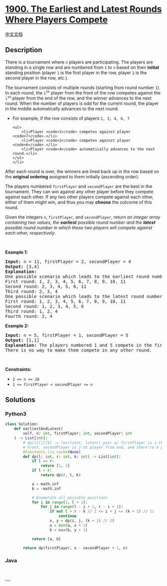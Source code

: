 # [1900. The Earliest and Latest Rounds Where Players Compete](https://leetcode.com/problems/the-earliest-and-latest-rounds-where-players-compete)

[中文文档](/solution/1900-1999/1900.The%20Earliest%20and%20Latest%20Rounds%20Where%20Players%20Compete/README.md)

## Description

<p>There is a tournament where <code>n</code> players are participating. The players are standing in a single row and are numbered from <code>1</code> to <code>n</code> based on their <strong>initial</strong> standing position (player <code>1</code> is the first player in the row, player <code>2</code> is the second player in the row, etc.).</p>

<p>The tournament consists of multiple rounds (starting from round number <code>1</code>). In each round, the <code>i<sup>th</sup></code> player from the front of the row competes against the <code>i<sup>th</sup></code> player from the end of the row, and the winner advances to the next round. When the number of players is odd for the current round, the player in the middle automatically advances to the next round.</p>

<ul>
	<li>For example, if the row consists of players <code>1, 2, 4, 6, 7</code>

    <ul>
    	<li>Player <code>1</code> competes against player <code>7</code>.</li>
    	<li>Player <code>2</code> competes against player <code>6</code>.</li>
    	<li>Player <code>4</code> automatically advances to the next round.</li>
    </ul>
    </li>

</ul>

<p>After each round is over, the winners are lined back up in the row based on the <strong>original ordering</strong> assigned to them initially (ascending order).</p>

<p>The players numbered <code>firstPlayer</code> and <code>secondPlayer</code> are the best in the tournament. They can win against any other player before they compete against each other. If any two other players compete against each other, either of them might win, and thus you may <strong>choose</strong> the outcome of this round.</p>

<p>Given the integers <code>n</code>, <code>firstPlayer</code>, and <code>secondPlayer</code>, return <em>an integer array containing two values, the <strong>earliest</strong> possible round number and the&nbsp;<strong>latest</strong> possible round number in which these two players will compete against each other, respectively</em>.</p>

<p>&nbsp;</p>
<p><strong class="example">Example 1:</strong></p>

<pre>
<strong>Input:</strong> n = 11, firstPlayer = 2, secondPlayer = 4
<strong>Output:</strong> [3,4]
<strong>Explanation:</strong>
One possible scenario which leads to the earliest round number:
First round: 1, 2, 3, 4, 5, 6, 7, 8, 9, 10, 11
Second round: 2, 3, 4, 5, 6, 11
Third round: 2, 3, 4
One possible scenario which leads to the latest round number:
First round: 1, 2, 3, 4, 5, 6, 7, 8, 9, 10, 11
Second round: 1, 2, 3, 4, 5, 6
Third round: 1, 2, 4
Fourth round: 2, 4
</pre>

<p><strong class="example">Example 2:</strong></p>

<pre>
<strong>Input:</strong> n = 5, firstPlayer = 1, secondPlayer = 5
<strong>Output:</strong> [1,1]
<strong>Explanation:</strong> The players numbered 1 and 5 compete in the first round.
There is no way to make them compete in any other round.
</pre>

<p>&nbsp;</p>
<p><strong>Constraints:</strong></p>

<ul>
	<li><code>2 &lt;= n &lt;= 28</code></li>
	<li><code>1 &lt;= firstPlayer &lt; secondPlayer &lt;= n</code></li>
</ul>

## Solutions

<!-- tabs:start -->

### **Python3**

```python
class Solution:
    def earliestAndLatest(
        self, n: int, firstPlayer: int, secondPlayer: int
    ) -> List[int]:
        # dp[i][j][k] := (earliest, latest) pair w/ firstPlayer is i-th player from
        # Front, secondPlayer is j-th player from end, and there're k people
        @functools.lru_cache(None)
        def dp(l: int, r: int, k: int) -> List[int]:
            if l == r:
                return [1, 1]
            if l > r:
                return dp(r, l, k)

            a = math.inf
            b = -math.inf

            # Enumerate all possible positions
            for i in range(1, l + 1):
                for j in range(l - i + 1, r - i + 1):
                    if not l + r - k // 2 <= i + j <= (k + 1) // 2:
                        continue
                    x, y = dp(i, j, (k + 1) // 2)
                    a = min(a, x + 1)
                    b = max(b, y + 1)

            return [a, b]

        return dp(firstPlayer, n - secondPlayer + 1, n)
```

### **Java**

```java

```

### **...**

```

```

<!-- tabs:end -->
